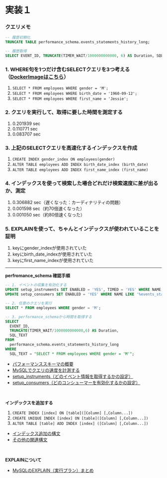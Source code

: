 
# 実装１

### クエリメモ

```sql
-- 履歴初期化
TRUNCATE TABLE performance_schema.events_statements_history_long;

-- 履歴取得
SELECT EVENT_ID, TRUNCATE(TIMER_WAIT/1000000000000, 6) AS Duration, SQL_TEXT FROM performance_schema.events_statements_history_long;
```

### 1. WHERE句を1つだけ含むSELECTクエリを3つ考える（[DockerImageはこちら](https://hub.docker.com/r/genschsa/mysql-employees)）

1. `SELECT * FROM employees WHERE gender = 'M';`
2. `SELECT * FROM employees WHERE birth_date = '1960-09-12';`
3. `SELECT * FROM employees WHERE first_name = 'Jessie';`

### 2. クエリを実行して、取得に要した時間を測定する
1. 0.201939 sec
2. 0.110771 sec
3. 0.083707 sec

### 3. 上記のSELECTクエリを高速化するインデックスを作成
1. `CREATE INDEX gender_index ON employees(gender)`
2. `ALTER TABLE employees ADD INDEX birth_date_index (birth_date)`
3. `ALTER TABLE employees ADD INDEX first_name_index (first_name)`

### 4. インデックスを使って検索した場合どれだけ検索速度に差が出るか、測定
1. 0.306882 sec（遅くなった：カーディナリティの問題）
2. 0.001598 sec（約70倍速くなった）
3. 0.001050 sec（約80倍速くなった）

### 5. EXPLAINを使って、ちゃんとインデックスが使われていることを証明
1. keyにgender_indexが使用されていた
2. keyにbirth_date_indexが使用されていた
3. keyにfirst_name_indexが使用されていた

---

**perfromance_schema 確認手順**

```sql
-- 1. イベントの収集を有効化する
UPDATE setup_instruments SET ENABLED = 'YES', TIMED = 'YES' WHERE NAME LIKE '%statement/%';
UPDATE setup_consumers SET ENABLED = 'YES' WHERE NAME LIKE '%events_statements_%';

-- 2. 任意のクエリを実行
SELECT * FROM employees WHERE gender = 'M';

-- 3. performance_schemaから時間を取得する
SELECT
  EVENT_ID,
  TRUNCATE(TIMER_WAIT/1000000000000,6) AS Duration,
  SQL_TEXT
FROM
  performance_schema.events_statements_history_long
WHERE
  SQL_TEXT = "SELECT * FROM employees WHERE gender = 'M'";
```

- [パフォーマンススキーマの概要](https://thinkit.co.jp/article/10028)
- [MySQLでクエリの速度を計測する](https://collapse-natsu.com/post/mysql_query_speed)
- [setup_instruments（どのイベント情報を取得するかの設定）](https://dev.mysql.com/doc/refman/5.6/ja/performance-schema-setup-instruments-table.html)
- [setup_consumers（どのコンシューマーを有効化するかの設定）](https://dev.mysql.com/doc/refman/5.6/ja/performance-schema-pre-filtering.html#performance-schema-consumer-filtering)

<br>

**インデックスを追加する**

1. `CREATE INDEX [index] ON [table]([Column] [,Column...])`
2. `CREATE UNIQUE INDEX [index] ON [table]([Column] [,Column...])`
3. `ALTER TABLE [table] ADD INDEX [index] ([Column] [,Column...])`

- [インデックス追加の構文](https://www.dbonline.jp/mysql/index/index1.html)
- [その他の関連構文](https://qiita.com/kkyouhei/items/e3502ef632c48d94541d)

<br>

**EXPLAINについて**

- [MySQLのEXPLAIN（実行プラン）まとめ](https://qiita.com/tsurumiii/items/0b70f1a1ee0499be2002)